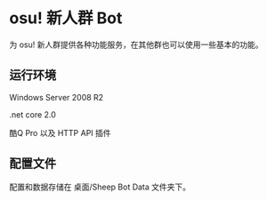 # osu! 新人群 Bot
为 osu! 新人群提供各种功能服务，在其他群也可以使用一些基本的功能。

## 运行环境
Windows Server 2008 R2

.net core 2.0

酷Q Pro 以及 HTTP API 插件

## 配置文件
配置和数据存储在 桌面/Sheep Bot Data 文件夹下。